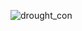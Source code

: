 ![drought_con](https://user-images.githubusercontent.com/79040885/173669109-137b47b3-6ee5-4e0d-8ff5-ef7a396c4f70.png)
